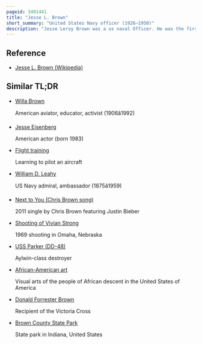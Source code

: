 ```yaml
---
pageid: 3491441
title: "Jesse L. Brown"
short_summary: "United States Navy officer (1926–1950)"
description: "Jesse Leroy Brown was a us naval Officer. He was the first african-american Aviator to complete the united States navy's basic Flight Training Program the first african-american naval Officer killed in the korean War and a Recipient of the distinguished Flying Cross."
---
```


## Reference

- [Jesse L. Brown (Wikipedia)](https://en.wikipedia.org/?curid=3491441)

## Similar TL;DR

- [Willa Brown](/tldr/en/willa-brown)

  American aviator, educator, activist (1906â1992)

- [Jesse Eisenberg](/tldr/en/jesse-eisenberg)

  American actor (born 1983)

- [Flight training](/tldr/en/flight-training)

  Learning to pilot an aircraft

- [William D. Leahy](/tldr/en/william-d-leahy)

  US Navy admiral, ambassador (1875â1959)

- [Next to You (Chris Brown song)](/tldr/en/next-to-you-chris-brown-song)

  2011 single by Chris Brown featuring Justin Bieber

- [Shooting of Vivian Strong](/tldr/en/shooting-of-vivian-strong)

  1969 shooting in Omaha, Nebraska

- [USS Parker (DD-48)](/tldr/en/uss-parker-dd-48)

  Aylwin-class destroyer

- [African-American art](/tldr/en/african-american-art)

  Visual arts of the people of African descent in the United States of America

- [Donald Forrester Brown](/tldr/en/donald-forrester-brown)

  Recipient of the Victoria Cross

- [Brown County State Park](/tldr/en/brown-county-state-park)

  State park in Indiana, United States
